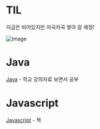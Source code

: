 ﻿# TIL

지금은 비어있지만 차곡차곡 쌓아 갈 예정!

![image](https://item.kakaocdn.net/do/9b0d42847670a0d0ed67f3196df58852f43ad912ad8dd55b04db6a64cddaf76d)

# Java

[Java](https://github.com/cozups/TIL/tree/main/java) - 학교 강의자료 보면서 공부

# Javascript

[Javascript](https://github.com/cozups/TIL/tree/main/Javascript) - 책
